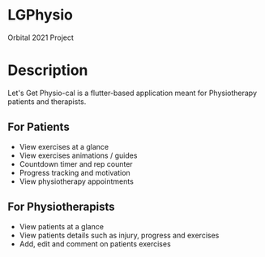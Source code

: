 # LGPhysio
Orbital 2021 Project 

# Description
Let's Get Physio-cal is a flutter-based application meant for Physiotherapy patients and therapists. 

## For Patients
- View exercises at a glance
- View exercises animations / guides
- Countdown timer and rep counter
- Progress tracking and motivation
- View physiotherapy appointments

## For Physiotherapists
- View patients at a glance
- View patients details such as injury, progress and exercises
- Add, edit and comment on patients exercises
